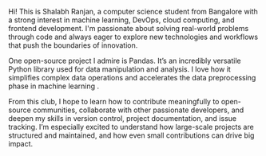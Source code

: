 Hi! This is Shalabh Ranjan, a computer science student from Bangalore with a strong interest in machine learning, DevOps, cloud computing, and frontend development. I'm passionate about solving real-world problems through code and always eager to explore new technologies and workflows that push the boundaries of innovation.

One open-source project I admire is Pandas. It’s an incredibly versatile Python library used for data manipulation and analysis. I love how it simplifies complex data operations and accelerates the data preprocessing phase in machine learning .

From this club, I hope to learn how to contribute meaningfully to open-source communities, collaborate with other passionate developers, and deepen my skills in version control, project documentation, and issue tracking. I’m especially excited to understand how large-scale projects are structured and maintained, and how even small contributions can drive big impact.
